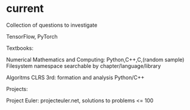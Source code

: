 # current
Collection of questions to investigate

TensorFlow, PyTorch

Textbooks:

Numerical Mathematics and Computing: Python,C++,C,(random sample)
  Filesystem namespace searchable by chapter/language/library
  
Algoritms CLRS 3rd: formation and analysis Python/C++

Projects:

Project Euler: projecteuler.net, solutions to problems <= 100
